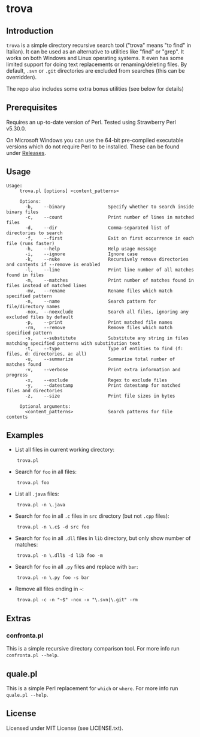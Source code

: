 # trova

## Introduction

`trova` is a simple directory recursive search tool ("trova" means "to find" in
Italian). It can be used as an alternative to utilities like "find" or "grep".
It works on both Windows and Linux operating systems. It even has some limited
support for doing text replacements or renaming/deleting files. By default,
`.svn` or `.git` directories are excluded from searches (this can be
overridden).

The repo also includes some extra bonus utilities (see below for details)

## Prerequisites

Requires an up-to-date version of Perl. Tested using Strawberry Perl v5.30.0.

On Microsoft Windows you can use the 64-bit pre-compiled executable versions which
do not require Perl to be installed. These can be found under [Releases](https://github.com/guardino/trova/releases).

## Usage
```
Usage:
     trova.pl [options] <content_patterns>

     Options:
       -b,    --binary                Specify whether to search inside binary files
       -c,    --count                 Print number of lines in matched files
       -d,    --dir                   Comma-separated list of directories to search
       -f,    --first                 Exit on first occurrence in each file (runs faster)
       -h,    --help                  Help usage message
       -i,    --ignore                Ignore case
       -k,    --nuke                  Recursively remove directories and contents if --remove is enabled
       -l,    --line                  Print line number of all matches found in files
       -m,    --matches               Print number of matches found in files instead of matched lines
       -mv,   --rename                Rename files which match specified pattern
       -n,    --name                  Search pattern for file/directory names
       -nox,  --noexclude             Search all files, ignoring any excluded files by default
       -p,    --print                 Print matched file names
       -rm,   --remove                Remove files which match specified pattern
       -s,    --substitute            Substitute any string in files matching specified patterns with substitution text
       -t,    --type                  Type of entities to find (f: files, d: directories, a: all)
       -u,    --summarize             Summarize total number of matches found
       -v,    --verbose               Print extra information and progress
       -x,    --exclude               Regex to exclude files
       -y,    --datestamp             Print datestamp for matched files and directories
       -z,    --size                  Print file sizes in bytes

     Optional arguments:
       <content_patterns>             Search patterns for file contents
```

## Examples

- List all files in current working directory:
```
    trova.pl
```
- Search for `foo` in all files:
```
    trova.pl foo
```
- List all `.java` files:
```
    trova.pl -n \.java
```
- Search for `foo` in all `.c` files in `src` directory (but not `.cpp` files):
```
    trova.pl -n \.c$ -d src foo
```
- Search for `foo` in all `.dll` files in `lib` directory, but only show number of matches:
```
    trova.pl -n \.dll$ -d lib foo -m
```
- Search for `foo` in all `.py` files and replace with `bar`:
```
    trova.pl -n \.py foo -s bar
```
- Remove all files ending in `~`:
```
    trova.pl -c -n "~$" -nox -x "\.svn|\.git" -rm
```

## Extras

### confronta.pl

This is a simple recursive directory comparison tool. For more info run `confronta.pl --help`.

## quale.pl

This is a simple Perl replacement for `which` or `where`. For more info run `quale.pl --help`.

## License

Licensed under MIT License (see LICENSE.txt).
